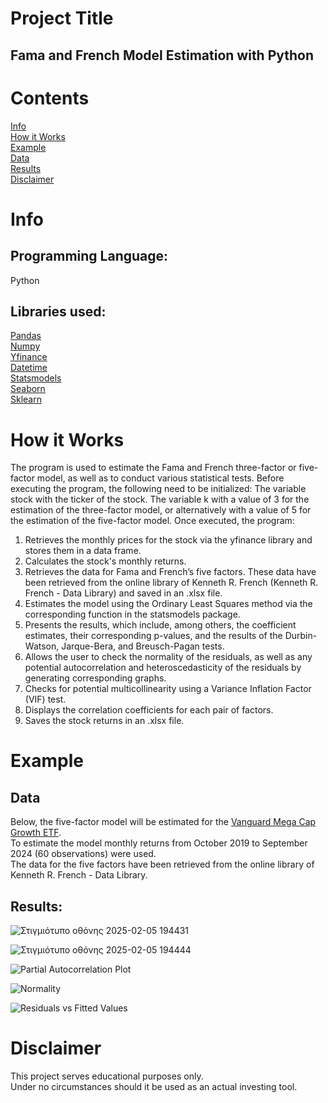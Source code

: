 # Project Title
## Fama and French Model Estimation with Python <br>
# Contents
[Info](#Info)<br>
[How it Works](#How-it-Works)<br>
[Example](#Example)<br>
[Data](#Data)<br>
[Results](#Results)<br>
[Disclaimer](#Disclaimer)
# Info
## Programming Language: 
Python <br>
## Libraries used:
[Pandas](https://pandas.pydata.org/#:~:text=pandas%20is%20a%20fast,%20powerful,%20flexible)<br>
[Numpy](https://numpy.org/)<br>
[Yfinance](https://pypi.org/project/yfinance/)<br>
[Datetime](https://docs.python.org/3/library/datetime.html)<br>
[Statsmodels](https://www.statsmodels.org/stable/index.html)<br>
[Seaborn](https://seaborn.pydata.org/tutorial.html)<br>
[Sklearn](https://scikit-learn.org/stable/index.html) <br>
# How it Works
The program is used to estimate the Fama and French three-factor or five-factor model, as well as to conduct various statistical tests.
Before executing the program, the following need to be initialized:
The variable stock with the ticker of the stock.
The variable k with a value of 3 for the estimation of the three-factor model, or alternatively with a value of 5 for the estimation of the five-factor model.
Once executed, the program:
1.	Retrieves the monthly prices for the stock via the yfinance library and stores them in a data frame.
2.	Calculates the stock's monthly returns.
3.	Retrieves the data for Fama and French’s five factors. These data have been retrieved from the online library of Kenneth R. French (Kenneth R. French - Data Library) and saved in an .xlsx file.
4.	Estimates the model using the Ordinary Least Squares method via the corresponding function in the statsmodels package.
5.	Presents the results, which include, among others, the coefficient estimates, their corresponding p-values, and the results of the Durbin-Watson, Jarque-Bera, and Breusch-Pagan tests.
6.	Allows the user to check the normality of the residuals, as well as any potential autocorrelation and heteroscedasticity of the residuals by generating corresponding graphs.
7.	Checks for potential multicollinearity using a Variance Inflation Factor (VIF) test.
8.	Displays the correlation coefficients for each pair of factors.
9.	Saves the stock returns in an .xlsx file.
# Example
## Data
Below, the five-factor model will be estimated for the [Vanguard Mega Cap Growth ETF](https://investor.vanguard.com/investment-products/etfs/profile/mgk?msockid=0d7c1b389fd661bf19ad0fb99eca60b6).<br>
To estimate the model monthly returns from October 2019 to September 2024 (60 observations) were used. <br>
The data for the five factors have been retrieved from the online library of Kenneth R. French - Data Library. 


## Results:

![Στιγμιότυπο οθόνης 2025-02-05 194431](https://github.com/user-attachments/assets/2048190e-5b48-4dd8-87eb-4f21c0f17985)


![Στιγμιότυπο οθόνης 2025-02-05 194444](https://github.com/user-attachments/assets/16d7534b-b538-4376-aba7-56aa6fff9ec1)

![Partial Autocorrelation Plot](https://github.com/user-attachments/assets/ca5f9a9e-b2ac-435d-8d03-b74b394c8be3)

![Normality](https://github.com/user-attachments/assets/4628b1f1-cb55-4574-92cb-66ced44117d4)

![Residuals vs Fitted Values](https://github.com/user-attachments/assets/d9720b57-99e3-4b98-8323-4ceb2c7da25b)

# Disclaimer

This project serves educational purposes only. <br>
Under no circumstances should it be used as an actual investing tool.
